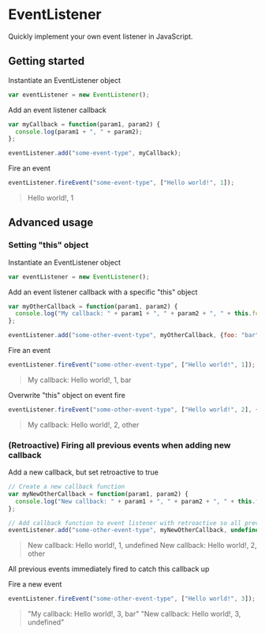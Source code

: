 # EventListener
Quickly implement your own event listener in JavaScript.

## Getting started

Instantiate an EventListener object

```javascript
var eventListener = new EventListener();
```

Add an event listener callback

```javascript
var myCallback = function(param1, param2) {
  console.log(param1 + ", " + param2);
};

eventListener.add("some-event-type", myCallback);
```

Fire an event

```javascript
eventListener.fireEvent("some-event-type", ["Hello world!", 1]);
```
> Hello world!, 1

## Advanced usage

### Setting "this" object

Instantiate an EventListener object

```javascript
var eventListener = new EventListener();
```

Add an event listener callback with a specific "this" object

```javascript
var myOtherCallback = function(param1, param2) {
  console.log("My callback: " + param1 + ", " + param2 + ", " + this.foo);
};

eventListener.add("some-other-event-type", myOtherCallback, {foo: "bar"});
```

Fire an event

```javascript
eventListener.fireEvent("some-other-event-type", ["Hello world!", 1]);
```
> My callback: Hello world!, 1, bar

Overwrite "this" object on event fire

```javascript
eventListener.fireEvent("some-other-event-type", ["Hello world!", 2], {foo: "other"});
```
> My callback: Hello world!, 2, other

### (Retroactive) Firing all previous events when adding new callback

Add a new callback, but set retroactive to true

```javascript
// Create a new callback function
var myNewOtherCallback = function(param1, param2) {
  console.log("New callback: " + param1 + ", " + param2 + ", " + this.foo);
};

// Add callback function to event listener with retroactive so all previous events will fire this callback
eventListener.add("some-other-event-type", myNewOtherCallback, undefined, {retroactive: true});
```
> New callback: Hello world!, 1, undefined
> New callback: Hello world!, 2, other

All previous events immediately fired to catch this callback up

Fire a new event

```javascript
eventListener.fireEvent("some-other-event-type", ["Hello world!", 3]);
```
> "My callback: Hello world!, 3, bar"
> "New callback: Hello world!, 3, undefined"
